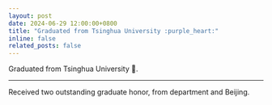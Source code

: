 ```yaml
---
layout: post
date: 2024-06-29 12:00:00+0800
title: "Graduated from Tsinghua University :purple_heart:"
inline: false
related_posts: false
---
```


Graduated from Tsinghua University :purple_heart:.

---

Received two outstanding graduate honor, from department and Beijing.
